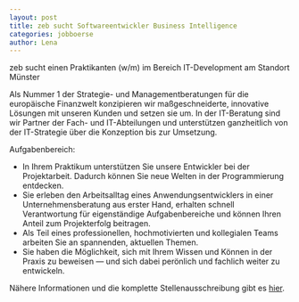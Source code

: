 ```yaml
---
layout: post
title: zeb sucht Softwareentwickler Business Intelligence
categories: jobboerse
author: Lena
---
```

zeb sucht einen Praktikanten (w/m) im Bereich IT-Development am Standort Münster

Als Nummer 1 der Strategie- und Managementberatungen für die europäische Finanzwelt konzipieren wir maßgeschneiderte,
innovative Lösungen mit unseren Kunden und setzen sie um. In der IT-Beratung sind wir Partner der Fach- und IT-Abteilungen und
unterstützen ganzheitlich von der IT-Strategie über die Konzeption bis zur Umsetzung.

Aufgabenbereich:

* In Ihrem Praktikum unterstützen Sie unsere Entwickler bei der Projektarbeit. Dadurch können Sie neue Welten in der Programmierung entdecken.
* Sie erleben den Arbeitsalltag eines Anwendungsentwicklers in einer Unternehmensberatung aus erster Hand, erhalten schnell Verantwortung für eigenständige Aufgabenbereiche und können Ihren Anteil zum Projekterfolg beitragen.
* Als Teil eines professionellen, hochmotivierten und kollegialen Teams arbeiten Sie an spannenden, aktuellen Themen.
* Sie haben die Möglichkeit, sich mit Ihrem Wissen und Können in der Praxis zu beweisen — und sich dabei perönlich und fachlich weiter zu entwickeln.

Nähere Informationen und die komplette Stellenausschreibung gibt es [hier](dokumente/ausschreibungen_jobboerse/2017-06-14_zeb2.pdf).
